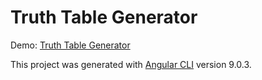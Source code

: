 # Truth Table Generator

Demo: [Truth Table Generator](https://faustogregorio.github.io/truth-table-generator/)

This project was generated with [Angular CLI](https://github.com/angular/angular-cli) version 9.0.3.
